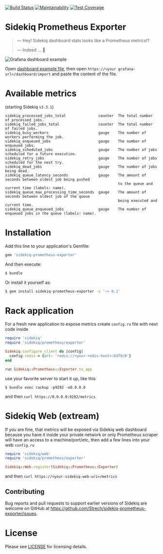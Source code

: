 [![Build Status](https://travis-ci.org/Strech/sidekiq-prometheus-exporter.svg?branch=master)](https://travis-ci.org/Strech/sidekiq-prometheus-exporter)
[![Maintainability](https://api.codeclimate.com/v1/badges/bb1b30cd7aca8ecc9413/maintainability)](https://codeclimate.com/github/Strech/sidekiq-prometheus-exporter/maintainability)
[![Test Coverage](https://api.codeclimate.com/v1/badges/bb1b30cd7aca8ecc9413/test_coverage)](https://codeclimate.com/github/Strech/sidekiq-prometheus-exporter/test_coverage)

# Sidekiq Prometheus Exporter

> — Hey! Sidekiq dashboard stats looks like a Prometheus metrics!?
>
> — Indeed ... :thinking:

![Grafana dashboard example](/examples/screenshot.png)

Open [dashboard example file](/examples/sidekiq.json), then open `https://<your grafana-url>/dashboard/import` and paste the content of the file.

# Available metrics

(starting Sidekiq `v3.3.1`)

```text
sidekiq_processed_jobs_total               counter  The total number of processed jobs.
sidekiq_failed_jobs_total                  counter  The total number of failed jobs.
sidekiq_busy_workers                       gauge    The number of workers performing the job.
sidekiq_enqueued_jobs                      gauge    The number of enqueued jobs.
sidekiq_scheduled_jobs                     gauge    The number of jobs scheduled for a future execution.
sidekiq_retry_jobs                         gauge    The number of jobs scheduled for the next try.
sidekiq_dead_jobs                          gauge    The number of jobs being dead.
sidekiq_queue_latency_seconds              gauge    The amount of seconds between oldest job being pushed
                                                    to the queue and current time (labels: name).
sidekiq_queue_max_processing_time_seconds  gauge    The amount of seconds between oldest job of the queue
                                                    being executed and current time.
sidekiq_queue_enqueued_jobs                gauge    The number of enqueued jobs in the queue (labels: name).
```

# Installation

Add this line to your application's Gemfile:

```ruby
gem 'sidekiq-prometheus-exporter'
```

And then execute:

```bash
$ bundle
```

Or install it yourself as:

```bash
$ gem install sidekiq-prometheus-exporter -v '~> 0.1'
```

# Rack application

For  a fresh new application to expose metrics create `config.ru` file with
next code inside

```ruby
require 'sidekiq'
require 'sidekiq/prometheus/exporter'

Sidekiq.configure_client do |config|
  config.redis = {url: 'redis://<your-redis-host>:6379/0'}
end

run Sidekiq::Prometheus::Exporter.to_app
```

use your favorite server to start it up, like this

```
$ bundle exec rackup -p9292 -o0.0.0.0
```

and then `curl https://0.0.0.0:9292/metrics`

# Sidekiq Web (extream)

If you are fine, that metrics will be exposed via Sidekiq web dashboard because
you have it inside your private network or only Prometheus scraper will have an
access to a machine/port/etc, then add a few lines into your web `config.ru`

```ruby
require 'sidekiq/web'
require 'sidekiq/prometheus/exporter'

Sidekiq::Web.register(Sidekiq::Prometheus::Exporter)
```

and then `curl https://<your-sidekiq-web-uri>/metrics`

## Contributing

Bug reports and pull requests to support earlier versions of Sidekiq are welcome on GitHub at https://github.com/Strech/sidekiq-prometheus-exporter/issues.

# License

Please see [LICENSE](https://github.com/mperham/sidekiq/blob/master/LICENSE) for licensing details.
